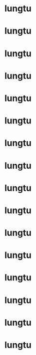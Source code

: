 # lungtu
# lungtu
# lungtu
# lungtu
# lungtu
# lungtu
# lungtu
# lungtu
# lungtu
# lungtu
# lungtu
# lungtu
# lungtu
# lungtu
# lungtu
# lungtu
